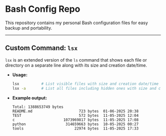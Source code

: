 # Bash Config Repo

This repository contains my personal Bash configuration files for easy backup and portability.

---

## Custom Command: `lsx`

`lsx` is an extended version of the `ls` command that shows each file or directory on a separate line along with its size and creation date/time.

* **Usage:**

  ```bash
  lsx          # List visible files with size and creation date/time
  lsx -a       # List all files including hidden ones with size and creation date/time
  ```

* **Example output:**

  ```
  Total: 1388653749 bytes
  README.md                     723 bytes  01-06-2025 20:38
  TEST                          572 bytes  11-05-2025 12:04
  c                      1073969817 bytes  11-05-2025 17:08
  python                  314659663 bytes  10-05-2025 00:27
  tools                       22974 bytes  11-05-2025 17:33
  ```
